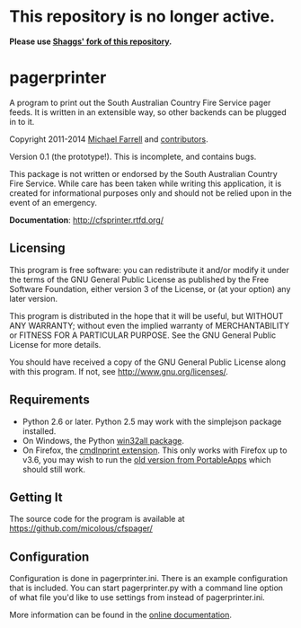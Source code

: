 # This repository is no longer active.

**Please use [Shaggs' fork of this
repository](https://github.com/Shaggs/cfsprinter).**

# pagerprinter #

A program to print out the South Australian Country Fire Service pager feeds.  It is written in an extensible way, so other backends can be plugged in to it.

Copyright 2011-2014 [Michael Farrell](http://micolous.id.au/) and [contributors](AUTHORS.md).

Version 0.1 (the prototype!).  This is incomplete, and contains bugs.

This package is not written or endorsed by the South Australian Country Fire Service.  While care has been taken while writing this application, it is created for informational purposes only and should not be relied upon in the event of an emergency.

**Documentation**: http://cfsprinter.rtfd.org/

## Licensing ##

This program is free software: you can redistribute it and/or modify it under the terms of the GNU General Public License as published by the Free Software Foundation, either version 3 of the License, or (at your option) any later version.

This program is distributed in the hope that it will be useful, but WITHOUT ANY WARRANTY; without even the implied warranty of MERCHANTABILITY or FITNESS FOR A PARTICULAR PURPOSE.  See the GNU General Public License for more details.

You should have received a copy of the GNU General Public License along with this program.  If not, see <http://www.gnu.org/licenses/>.

## Requirements ##

 * Python 2.6 or later.  Python 2.5 may work with the simplejson package installed.
 * On Windows, the Python [win32all package](http://sourceforge.net/projects/pywin32/).
 * On Firefox, the [cmdlnprint extension](http://sites.google.com/site/torisugari/commandlineprint2).  This only works with Firefox up to v3.6, you may wish to run the [old version from PortableApps](http://portableapps.com/apps/internet/firefox_portable/localization#legacy36) which should still work.

## Getting It ##

The source code for the program is available at https://github.com/micolous/cfspager/

## Configuration ##

Configuration is done in pagerprinter.ini.  There is an example configuration
that is included.  You can start pagerprinter.py with a command line option of
what file you'd like to use settings from instead of pagerprinter.ini.

More information can be found in the [online documentation](http://cfsprinter.rtfd.org/).
